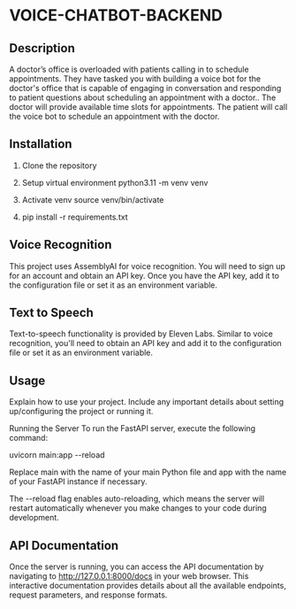 # VOICE-CHATBOT-BACKEND

## Description
A doctor’s office is overloaded with patients calling in to schedule appointments.
They have tasked you with building a voice bot for the doctor's office that is capable
of engaging in conversation and responding to patient questions about scheduling
an appointment with a doctor.. The doctor will provide available time slots for
appointments. The patient will call the voice bot to schedule an appointment with
the doctor.

## Installation
1. Clone the repository

2. Setup virtual environment
   python3.11 -m venv venv

3. Activate venv
   source venv/bin/activate

4. pip install -r requirements.txt

## Voice Recognition
This project uses AssemblyAI for voice recognition. You will need to sign up for an account and obtain an API key. Once you have the API key, add it to the configuration file or set it as an environment variable.

## Text to Speech
Text-to-speech functionality is provided by Eleven Labs. Similar to voice recognition, you'll need to obtain an API key and add it to the configuration file or set it as an environment variable.

## Usage
Explain how to use your project. Include any important details about setting up/configuring the project or running it.

Running the Server
To run the FastAPI server, execute the following command:

uvicorn main:app --reload

Replace main with the name of your main Python file and app with the name of your FastAPI instance if necessary.

The --reload flag enables auto-reloading, which means the server will restart automatically whenever you make changes to your code during development.

## API Documentation
Once the server is running, you can access the API documentation by navigating to http://127.0.0.1:8000/docs in your web browser. This interactive documentation provides details about all the available endpoints, request parameters, and response formats.

